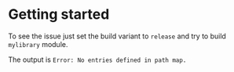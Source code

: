 # Getting started

To see the issue just set the build variant to `release` and try to build `mylibrary` module.

The output is `Error: No entries defined in path map.`